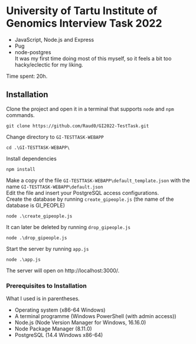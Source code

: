 # University of Tartu Institute of Genomics Interview Task 2022  
* JavaScript, Node.js and Express  
* Pug  
* node-postgres  
It was my first time doing most of this myself, so it feels a bit too hacky/eclectic for my liking.  

Time spent: 20h.  

## Installation  
Clone the project and open it in a terminal that supports `node` and `npm` commands.  
```
git clone https://github.com/Raud0/GI2022-TestTask.git
```  
Change directory to `GI-TESTTASK-WEBAPP`  
```
cd .\GI-TESTTASK-WEBAPP\
```  
Install dependencies  
```
npm install
```
Make a copy of the file `GI-TESTTASK-WEBAPP\default_template.json` with the name `GI-TESTTASK-WEBAPP\default.json`  
Edit the file and insert your PostgreSQL access configurations.  
Create the database by running `create_gipeople.js` (the name of the database is GI_PEOPLE)   
```
node .\create_gipeople.js
```  
It can later be deleted by running `drop_gipeople.js`  
```
node .\drop_gipeople.js
```  
Start the server by running `app.js`  
```
node .\app.js
```  
The server will open on http://localhost:3000/.  

### Prerequisites to Installation  
What I used is in parentheses.  
* Operating system (x86-64 Windows)  
* A terminal programme (Windows PowerShell (with admin access))  
* Node.js (Node Version Manager for Windows, 16.16.0)  
* Node Package Manager (8.11.0)  
* PostgreSQL (14.4 Windows x86-64)  
